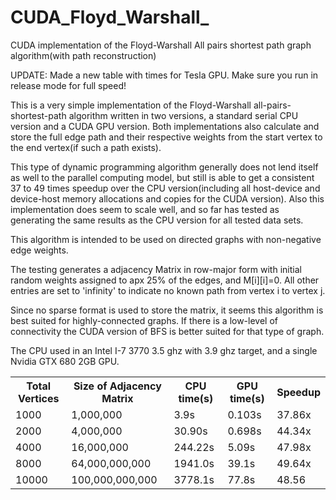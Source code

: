 CUDA_Floyd_Warshall_
====================

CUDA implementation of the Floyd-Warshall All pairs shortest path graph algorithm(with path reconstruction)

UPDATE:  Made a new table with times for Tesla GPU. Make sure you run in release mode for full speed!

This is a very simple implementation of the Floyd-Warshall all-pairs-shortest-path algorithm written in two versions,
a standard serial CPU version and a CUDA GPU version. Both implementations also calculate and store the full edge 
path and their respective weights from the start vertex to the end vertex(if such a path exists).

<table>
  <tr>
    <th>Total Vertices</th><th>Size of Adjacency Matrix</th><th>CPU time(s)</th><th>GPU time(s)</th><th>Speedup</th>
  </tr>
  <tr>
    <td> 1000</td><td> 1,000,000 </td><td> 3.9s</td><td> 0.103s </td><td> 37.86x</td>
  </tr>
  <tr>
    <td> 2000</td><td> 4,000,000 </td><td> 30.90s</td><td> 0.698s </td><td> 44.34x</td>
  </tr>
  <tr>
    <td> 4000</td><td> 16,000,000 </td><td> 244.22s</td><td> 5.09s </td><td> 47.98x</td>
  </tr>
  <tr>
    <td> 8000</td><td> 64,000,000,000 </td><td> 1941.0s</td><td> 39.1s </td><td>49.64x</td>
  </tr
  <tr>
    <td> 10000</td><td> 100,000,000,000 </td><td> 3778.1s</td><td> 77.8s </td><td> 48.56</td>
  </tr
</table> 

This type of dynamic programming algorithm generally does not lend itself as well to the parallel computing model,
but still is able to get a consistent 37 to 49 times speedup over the CPU version(including all host-device 
and device-host  memory allocations and copies for the CUDA version). Also this implementation does seem to scale well,
and so far has tested as generating the same results as the CPU version for all tested data sets.

This algorithm is intended to be used on directed graphs with non-negative edge weights.

The testing generates a adjacency Matrix in row-major form with initial random weights assigned to apx 25% of the edges,
and M[i][i]=0. All other entries are set to 'infinity' to indicate no known path from vertex i to vertex j.

Since no sparse format is used to store the matrix, it seems this algorithm is best suited for highly-connected graphs.
If there is a low-level of connectivity the CUDA version of BFS is better suited for that type of graph.

The CPU used in an Intel I-7 3770 3.5 ghz with 3.9 ghz target, and a single Nvidia GTX 680 2GB GPU. 

